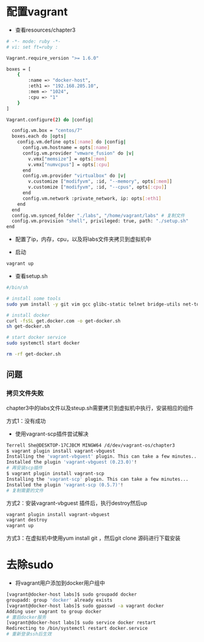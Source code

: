 # 配置vagrant

- 查看resources/chapter3

```bash
# -*- mode: ruby -*-
# vi: set ft=ruby :

Vagrant.require_version ">= 1.6.0"

boxes = [
    {
        :name => "docker-host",
        :eth1 => "192.168.205.10",
        :mem => "1024",
        :cpu => "1"
    }
]

Vagrant.configure(2) do |config|

  config.vm.box = "centos/7"
  boxes.each do |opts|
    config.vm.define opts[:name] do |config|
      config.vm.hostname = opts[:name]
      config.vm.provider "vmware_fusion" do |v|
        v.vmx["memsize"] = opts[:mem]
        v.vmx["numvcpus"] = opts[:cpu]
      end
      config.vm.provider "virtualbox" do |v|
        v.customize ["modifyvm", :id, "--memory", opts[:mem]]
        v.customize ["modifyvm", :id, "--cpus", opts[:cpu]]
      end
      config.vm.network :private_network, ip: opts[:eth1]
    end
  end
  config.vm.synced_folder "./labs", "/home/vagrant/labs" # 复制文件
  config.vm.provision "shell", privileged: true, path: "./setup.sh"
end
```

- 配置了ip，内存，cpu，以及将labs文件夹拷贝到虚拟机中

- 启动

```bash
vagrant up
```

- 查看setup.sh

```bash
#/bin/sh

# install some tools
sudo yum install -y git vim gcc glibc-static telnet bridge-utils net-tools

# install docker
curl -fsSL get.docker.com -o get-docker.sh
sh get-docker.sh

# start docker service
sudo systemctl start docker

rm -rf get-docker.sh
```



## 问题



### 拷贝文件失败

chapter3中的labs文件以及steup.sh需要拷贝到虚拟机中执行，安装相应的组件

方式1：没有成功

- 使用vagrant-scp插件尝试解决

```bash
Terrell She@DESKTOP-17CJBCM MINGW64 /d/dev/vagrant-os/chapter3
$ vagrant plugin install vagrant-vbguest
Installing the 'vagrant-vbguest' plugin. This can take a few minutes...
Installed the plugin 'vagrant-vbguest (0.23.0)'!
# 再安装scp插件
$ vagrant plugin install vagrant-scp
Installing the 'vagrant-scp' plugin. This can take a few minutes...
Installed the plugin 'vagrant-scp (0.5.7)'!
# 复制需要的文件
```

方式2：安装vagrant-vbguest 插件后，执行destroy然后up

```bash
vagrant plugin install vagrant-vbguest
vagrant destroy
vagrant up
```

方式3：在虚拟机中使用yum install git ，然后git clone 源码进行下载安装



# 去除sudo

- 将vagrant用户添加到docker用户组中

```bash
[vagrant@docker-host labs]$ sudo groupadd docker
groupadd: group 'docker' already exists
[vagrant@docker-host labs]$ sudo gpasswd -a vagrant docker
Adding user vagrant to group docker
# 重启docker服务
[vagrant@docker-host labs]$ sudo service docker restart
Redirecting to /bin/systemctl restart docker.service
# 重新登录ssh后生效
```

